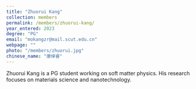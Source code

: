 ```yaml
---
title: "Zhuorui Kang"
collection: members
permalink: /members/zhuorui-kang/
year_entered: 2023
degree: "PG"
email: "mokangzr@mail.scut.edu.cn"
webpage: ""
photo: "/members/zhuorui.jpg"
chinese_name: "康倬睿"
---
```

Zhuorui Kang is a PG student working on soft matter physics. His research focuses on materials science and nanotechnology.
